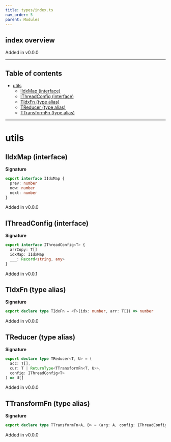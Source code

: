 ```yaml
---
title: types/index.ts
nav_order: 5
parent: Modules
---
```


## index overview

Added in v0.0.0

---

<h2 class="text-delta">Table of contents</h2>

- [utils](#utils)
  - [IIdxMap (interface)](#iidxmap-interface)
  - [IThreadConfig (interface)](#ithreadconfig-interface)
  - [TIdxFn (type alias)](#tidxfn-type-alias)
  - [TReducer (type alias)](#treducer-type-alias)
  - [TTransformFn (type alias)](#ttransformfn-type-alias)

---

# utils

## IIdxMap (interface)

**Signature**

```ts
export interface IIdxMap {
  prev: number
  now: number
  next: number
}
```

Added in v0.0.0

## IThreadConfig (interface)

**Signature**

```ts
export interface IThreadConfig<T> {
  arrCopy: T[]
  idxMap: IIdxMap
  ___: Record<string, any>
}
```

Added in v0.0.1

## TIdxFn (type alias)

**Signature**

```ts
export declare type TIdxFn = <T>(idx: number, arr: T[]) => number
```

Added in v0.0.0

## TReducer (type alias)

**Signature**

```ts
export declare type TReducer<T, U> = (
  acc: T[],
  cur: T | ReturnType<TTransformFn<T, U>>,
  config: IThreadConfig<T>
) => U[]
```

Added in v0.0.0

## TTransformFn (type alias)

**Signature**

```ts
export declare type TTransformFn<A, B> = (arg: A, config: IThreadConfig<A>) => B
```

Added in v0.0.0
